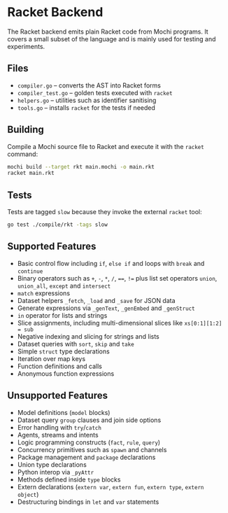 # Racket Backend

The Racket backend emits plain Racket code from Mochi programs. It covers a
small subset of the language and is mainly used for testing and experiments.

## Files

- `compiler.go` – converts the AST into Racket forms
- `compiler_test.go` – golden tests executed with `racket`
- `helpers.go` – utilities such as identifier sanitising
- `tools.go` – installs `racket` for the tests if needed

## Building

Compile a Mochi source file to Racket and execute it with the `racket` command:

```bash
mochi build --target rkt main.mochi -o main.rkt
racket main.rkt
```

## Tests

Tests are tagged `slow` because they invoke the external `racket` tool:

```bash
go test ./compile/rkt -tags slow
```

## Supported Features

- Basic control flow including `if`, `else if` and loops with `break` and `continue`
- Binary operators such as `+`, `-`, `*`, `/`, `==`, `!=` plus list set operators `union`, `union_all`, `except` and `intersect`
- `match` expressions
- Dataset helpers `_fetch`, `_load` and `_save` for JSON data
- Generate expressions via `_genText`, `_genEmbed` and `_genStruct`
- `in` operator for lists and strings
- Slice assignments, including multi-dimensional slices like `xs[0:1][1:2] = sub`
- Negative indexing and slicing for strings and lists
- Dataset queries with `sort`, `skip` and `take`
- Simple `struct` type declarations
- Iteration over map keys
- Function definitions and calls
- Anonymous function expressions

## Unsupported Features

- Model definitions (`model` blocks)
- Dataset query `group` clauses and join side options
- Error handling with `try`/`catch`
- Agents, streams and intents
- Logic programming constructs (`fact`, `rule`, `query`)
- Concurrency primitives such as `spawn` and channels
- Package management and `package` declarations
- Union type declarations
- Python interop via `_pyAttr`
- Methods defined inside `type` blocks
- Extern declarations (`extern var`, `extern fun`, `extern type`, `extern object`)
- Destructuring bindings in `let` and `var` statements
